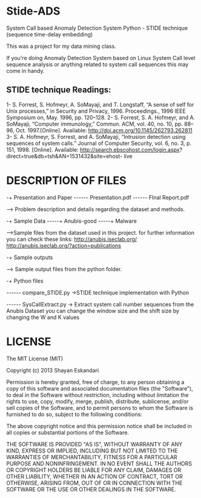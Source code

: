 Stide-ADS
=========

System Call based Anomaly Detection System
Python - STIDE technique (sequence time-delay embedding)


This was a project for my data mining class.

If you're doing Anomaly Detection System based on Linux System Call level sequence analysis or anything related to system call sequences this may come in handy.

STIDE technique Readings:
------------------------
1- S. Forrest, S. Hofmeyr, A. SoMayaji, and T. Longstaff, “A sense of self for Unix processes,” in Security and Privacy, 1996. Proceedings., 1996 IEEE Symposium on, May. 1996, pp. 120–128.
2- S. Forrest, S. A. Hofmeyr, and A. SoMayaji, “Computer immunology,” Commun. ACM, vol. 40, no. 10, pp. 88–96, Oct. 1997.[Online]. Available: http://doi.acm.org/10.1145/262793.262811 
3- S. A. Hofmeyr, S. Forrest, and A. SoMayaji, “Intrusion detection using sequences of system calls.” Journal of Computer Security, vol. 6, no. 3, p. 151, 1998. [Online]. Available: http://search.ebscohost.com/login.aspx?
direct=true&db=tsh&AN=1531432&site=ehost- live

DESCRIPTION OF FILES
====================


-+ Presentation and Paper
------ Presentation.pdf
------ FInal Report.pdf

--> Problem description and details regarding the dataset and methods.


-+ Sample Data
-----+ Anubis-good
-----+ Malware

-->Sample files from the dataset used in this project.
	for further information you can check these links:
		http://anubis.iseclab.org/
		http://anubis.iseclab.org/?action=publications
	
	
-+ Sample outputs

--> Sample output files from the python folder.


-+ Python files

------ compare_STIDE.py
->STIDE technique implementation with Python

------ SysCallExtract.py
-> Extract system call number sequences from the Anubis Dataset
you can change the window size and the shift size by changing the W and K values



LICENSE
========
The MIT License (MIT)

Copyright (c) 2013 Shayan Eskandari

Permission is hereby granted, free of charge, to any person obtaining a copy of
this software and associated documentation files (the "Software"), to deal in
the Software without restriction, including without limitation the rights to
use, copy, modify, merge, publish, distribute, sublicense, and/or sell copies of
the Software, and to permit persons to whom the Software is furnished to do so,
subject to the following conditions:

The above copyright notice and this permission notice shall be included in all
copies or substantial portions of the Software.

THE SOFTWARE IS PROVIDED "AS IS", WITHOUT WARRANTY OF ANY KIND, EXPRESS OR
IMPLIED, INCLUDING BUT NOT LIMITED TO THE WARRANTIES OF MERCHANTABILITY, FITNESS
FOR A PARTICULAR PURPOSE AND NONINFRINGEMENT. IN NO EVENT SHALL THE AUTHORS OR
COPYRIGHT HOLDERS BE LIABLE FOR ANY CLAIM, DAMAGES OR OTHER LIABILITY, WHETHER
IN AN ACTION OF CONTRACT, TORT OR OTHERWISE, ARISING FROM, OUT OF OR IN
CONNECTION WITH THE SOFTWARE OR THE USE OR OTHER DEALINGS IN THE SOFTWARE.
